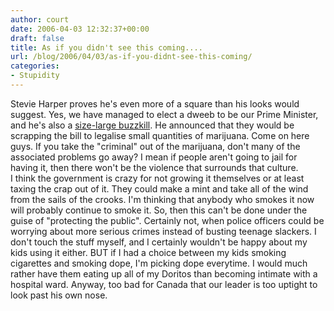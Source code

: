 ```yaml
---
author: court
date: 2006-04-03 12:32:37+00:00
draft: false
title: As if you didn't see this coming....
url: /blog/2006/04/03/as-if-you-didnt-see-this-coming/
categories:
- Stupidity
---
```


Stevie Harper proves he's even more of a square than his looks would suggest.  Yes, we have managed to elect a dweeb to be our Prime Minister, and he's also a [size-large buzzkill](http://www.cnn.com/2006/WORLD/americas/04/03/canada.pot.reut/index.html?section=cnn_topstories).  He announced that they would be scrapping the bill to legalise small quantities of marijuana.  Come on here guys.  If you take the "criminal" out of the marijuana, don't many of the associated problems go away?  I mean if people aren't going to jail for having it, then there won't be the violence that surrounds that culture.  
I think the government is crazy for not growing it themselves or at least taxing the crap out of it.  They could make a mint and take all of the wind from the sails of the crooks.  I'm thinking that anybody who smokes it now will probably continue to smoke it.  So, then this can't be done under the guise of "protecting the public".  Certainly not, when police officers could be worrying about more serious crimes instead of busting teenage slackers.  I don't touch the stuff myself, and I certainly wouldn't be happy about my kids using it either.  BUT if I had a choice between my kids smoking cigarettes and smoking dope, I'm picking dope everytime.  I would much rather have them eating up all of my Doritos than becoming intimate with a hospital ward.  Anyway, too bad for Canada that our leader is too uptight to look past his own nose.

